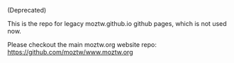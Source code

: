(Deprecated)

This is the repo for legacy moztw.github.io github pages, which is not used now.

Please checkout the main moztw.org website repo:
https://github.com/moztw/www.moztw.org
